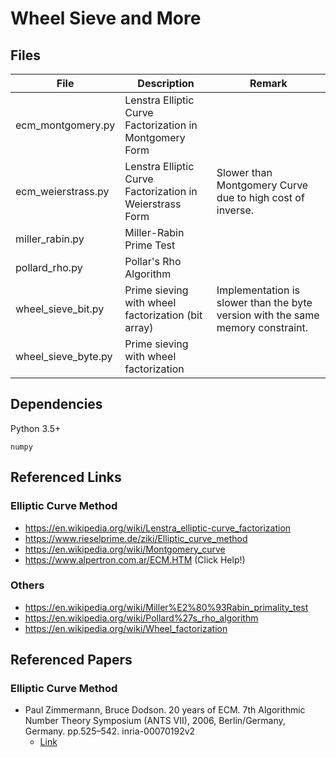 # Wheel Sieve and More

## Files
|File|Description|Remark|
|--|--|--|
|ecm_montgomery.py|Lenstra Elliptic Curve Factorization in Montgomery Form||
|ecm_weierstrass.py|Lenstra Elliptic Curve Factorization in Weierstrass Form|Slower than Montgomery Curve due to high cost of inverse.|
|miller_rabin.py|Miller-Rabin Prime Test||
|pollard_rho.py|Pollar's Rho Algorithm||
|wheel_sieve_bit.py|Prime sieving with wheel factorization (bit array)|Implementation is slower than the byte version with the same memory constraint.|
|wheel_sieve_byte.py|Prime sieving with wheel factorization||

## Dependencies
Python 3.5+
```
numpy
```

## Referenced Links

### Elliptic Curve Method
- https://en.wikipedia.org/wiki/Lenstra_elliptic-curve_factorization
- https://www.rieselprime.de/ziki/Elliptic_curve_method
- https://en.wikipedia.org/wiki/Montgomery_curve
- https://www.alpertron.com.ar/ECM.HTM (Click Help!)

### Others
- https://en.wikipedia.org/wiki/Miller%E2%80%93Rabin_primality_test
- https://en.wikipedia.org/wiki/Pollard%27s_rho_algorithm
- https://en.wikipedia.org/wiki/Wheel_factorization

## Referenced Papers

### Elliptic Curve Method
 - Paul Zimmermann, Bruce Dodson. 20 years of ECM. 7th Algorithmic Number Theory Symposium (ANTS VII), 2006, Berlin/Germany, Germany. pp.525–542. inria-00070192v2
   - [Link](https://hal.inria.fr/inria-00070192v2)
